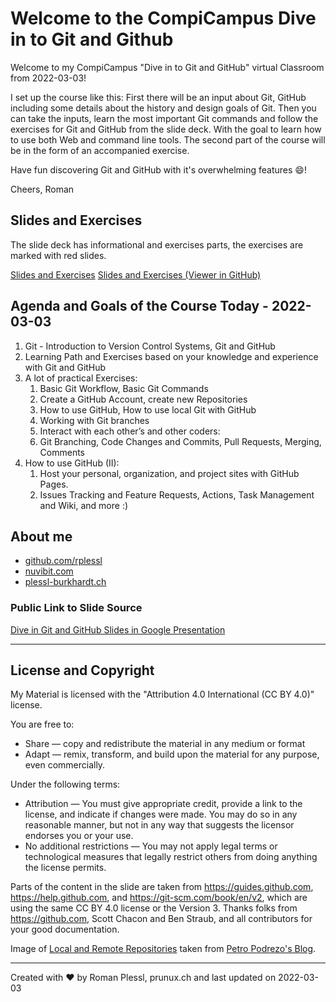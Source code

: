 # Welcome to the CompiCampus Dive in to Git and Github

Welcome to my CompiCampus "Dive in to Git and GitHub" virtual Classroom from 2022-03-03!

I set up the course like this: First there will be an input about Git, GitHub including some details about the history and design goals of Git. Then you can take the inputs, learn the most important Git commands and follow the exercises for Git and GitHub from the slide deck. With the goal to learn how to use both Web and command line tools.  The second part of the course will be in the form of an accompanied exercise.

Have fun discovering Git and GitHub with it's overwhelming features :smile:!

Cheers, Roman


## Slides and Exercises

The slide deck has informational and exercises parts, the exercises are marked with red slides.

[Slides and Exercises](https://github.com/rplessl/compicampus-git-intro/raw/master/docs/CompiCampus%20-%20Dive%20in%20to%20Git%20and%20GitHub%20-%202022-03-03.pdf)
[Slides and Exercises (Viewer in GitHub)](https://github.com/rplessl/compicampus-git-intro/blob/master/docs/CompiCampus%20-%20Dive%20in%20to%20Git%20and%20GitHub%20-%202022-03-03.pdf)

## Agenda and Goals of the Course Today - 2022-03-03

1. Git - Introduction to Version Control Systems, Git and GitHub 
2. Learning Path and Exercises based on your knowledge and experience with Git and GitHub
3. A lot of practical Exercises: 
   1. Basic Git Workflow, Basic Git Commands
   2. Create a GitHub Account, create new Repositories
   3. How to use GitHub, How to use local Git with GitHub
   4. Working with Git branches
   5. Interact with each other’s and other coders: 
   6. Git Branching, Code Changes and Commits, Pull Requests, Merging, Comments
4. How to use GitHub (II):
   1. Host your personal, organization, and project sites with GitHub Pages.
   2. Issues Tracking and Feature Requests, Actions, Task Management and Wiki, and more :)
 

## About me

* [github.com/rplessl](https://github.com/rplessl])
* [nuvibit.com](https://nuvibit.com)
* [plessl-burkhardt.ch](https://plessl-burkhardt.ch)

### Public Link to Slide Source

[Dive in Git and GitHub Slides in Google Presentation](https://docs.google.com/presentation/d/1Ext0UFMcpE0x7Tz9MzLrxs2Jmgtr5KPy7TNm802oOkg/edit?usp=sharing)

---

## License and Copyright

My Material is licensed with the "Attribution 4.0 International (CC BY 4.0)" license.

You are free to:
* Share — copy and redistribute the material in any medium or format
* Adapt — remix, transform, and build upon the material for any purpose, even commercially.

Under the following terms:
* Attribution — You must give appropriate credit, provide a link to the license, and indicate if changes were made. You may do so in any reasonable manner, but not in any way that suggests the licensor endorses you or your use.
* No additional restrictions — You may not apply legal terms or technological measures that legally restrict others from doing anything the license permits.

Parts of the content in the slide are taken from https://guides.github.com, https://help.github.com, and https://git-scm.com/book/en/v2, which are using the same CC BY 4.0 license or the Version 3. Thanks folks from https://github.com, Scott Chacon and Ben Straub, and all contributors for your good documentation.

Image of [Local and Remote Repositories](http://blog.podrezo.com/wp-content/uploads/2014/09/git-operations.png) taken from [Petro Podrezo's Blog](http://blog.podrezo.com).

---

Created with :heart: by Roman Plessl, prunux.ch and last updated on 2022-03-03
